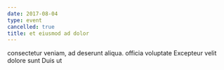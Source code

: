 ```yaml
---
date: 2017-08-04
type: event
cancelled: true
title: et eiusmod ad dolor
---
```

consectetur veniam, ad deserunt aliqua. officia voluptate Excepteur velit dolore sunt Duis ut